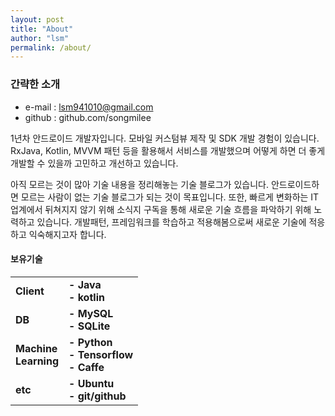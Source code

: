 ```yaml
---
layout: post
title: "About"
author: "lsm"
permalink: /about/
---
```


### 간략한 소개
- e-mail : lsm941010@gmail.com
- github : github.com/songmilee

1년차 안드로이드 개발자입니다. 모바일 커스텀뷰 제작 및 SDK 개발 경험이 있습니다. RxJava, Kotlin, MVVM 패턴 등을 활용해서 서비스를 개발했으며 어떻게 하면 더 좋게 개발할 수 있을까 고민하고 개선하고 있습니다.

아직 모르는 것이 많아 기술 내용을 정리해놓는 기술 블로그가 있습니다. 안드로이드하면 모르는 사람이 없는 기술 블로그가 되는 것이 목표입니다. 또한, 빠르게 변화하는 IT 업계에서 뒤쳐지지 않기 위해 소식지 구독을 통해 새로운 기술 흐름을 파악하기 위해 노력하고 있습니다. 개발패턴, 프레임워크를 학습하고 적용해봄으로써 새로운 기술에 적응하고 익숙해지고자 합니다.



#### 보유기술

| | |
| :------------------------- | ------------------------------------------- |
| **Client**                     | **- Java<br />- kotlin**                        |
| **DB**                     | **- MySQL<br />- SQLite**                   |
| **Machine <br />Learning** | **- Python<br />- Tensorflow<br />- Caffe** |
| **etc**                    | **- Ubuntu<br />- git/github**              |

<div style="page-break-after: always;"></div>
